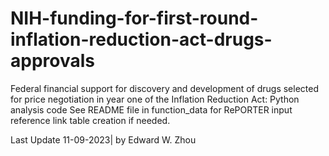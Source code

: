 # NIH-funding-for-first-round-inflation-reduction-act-drugs-approvals
Federal financial support for discovery and development of drugs selected for price negotiation in year one of the Inflation Reduction Act: Python analysis code
See README file in function_data for RePORTER input reference link table creation if needed.  

Last Update 11-09-2023| by Edward W. Zhou

